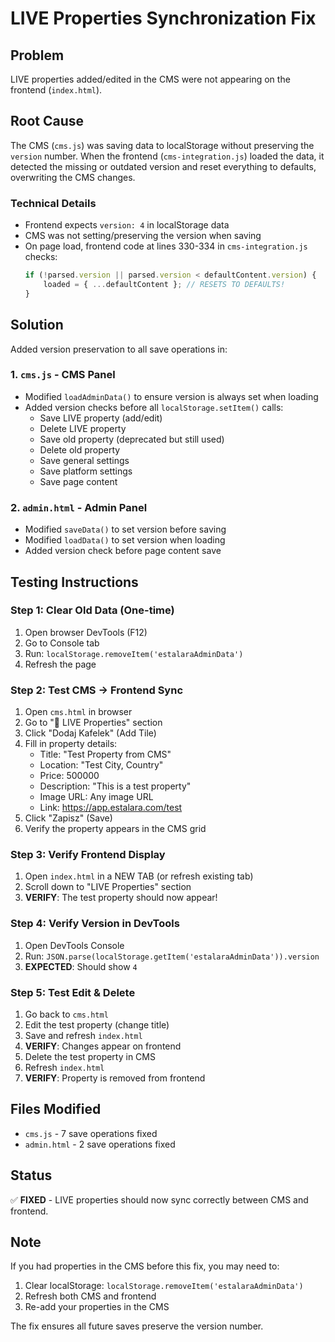 # LIVE Properties Synchronization Fix

## Problem
LIVE properties added/edited in the CMS were not appearing on the frontend (`index.html`).

## Root Cause
The CMS (`cms.js`) was saving data to localStorage without preserving the `version` number. When the frontend (`cms-integration.js`) loaded the data, it detected the missing or outdated version and reset everything to defaults, overwriting the CMS changes.

### Technical Details
- Frontend expects `version: 4` in localStorage data
- CMS was not setting/preserving the version when saving
- On page load, frontend code at lines 330-334 in `cms-integration.js` checks:
  ```javascript
  if (!parsed.version || parsed.version < defaultContent.version) {
      loaded = { ...defaultContent }; // RESETS TO DEFAULTS!
  }
  ```

## Solution
Added version preservation to all save operations in:

### 1. `cms.js` - CMS Panel
- Modified `loadAdminData()` to ensure version is always set when loading
- Added version checks before all `localStorage.setItem()` calls:
  - Save LIVE property (add/edit)
  - Delete LIVE property  
  - Save old property (deprecated but still used)
  - Delete old property
  - Save general settings
  - Save platform settings
  - Save page content

### 2. `admin.html` - Admin Panel
- Modified `saveData()` to set version before saving
- Modified `loadData()` to set version when loading
- Added version check before page content save

## Testing Instructions

### Step 1: Clear Old Data (One-time)
1. Open browser DevTools (F12)
2. Go to Console tab
3. Run: `localStorage.removeItem('estalaraAdminData')`
4. Refresh the page

### Step 2: Test CMS → Frontend Sync
1. Open `cms.html` in browser
2. Go to "🔴 LIVE Properties" section
3. Click "Dodaj Kafelek" (Add Tile)
4. Fill in property details:
   - Title: "Test Property from CMS"
   - Location: "Test City, Country"
   - Price: 500000
   - Description: "This is a test property"
   - Image URL: Any image URL
   - Link: https://app.estalara.com/test
5. Click "Zapisz" (Save)
6. Verify the property appears in the CMS grid

### Step 3: Verify Frontend Display
1. Open `index.html` in a NEW TAB (or refresh existing tab)
2. Scroll down to "LIVE Properties" section
3. **VERIFY**: The test property should now appear!

### Step 4: Verify Version in DevTools
1. Open DevTools Console
2. Run: `JSON.parse(localStorage.getItem('estalaraAdminData')).version`
3. **EXPECTED**: Should show `4`

### Step 5: Test Edit & Delete
1. Go back to `cms.html`
2. Edit the test property (change title)
3. Save and refresh `index.html`
4. **VERIFY**: Changes appear on frontend
5. Delete the test property in CMS
6. Refresh `index.html`
7. **VERIFY**: Property is removed from frontend

## Files Modified
- `cms.js` - 7 save operations fixed
- `admin.html` - 2 save operations fixed

## Status
✅ **FIXED** - LIVE properties should now sync correctly between CMS and frontend.

## Note
If you had properties in the CMS before this fix, you may need to:
1. Clear localStorage: `localStorage.removeItem('estalaraAdminData')`
2. Refresh both CMS and frontend
3. Re-add your properties in the CMS

The fix ensures all future saves preserve the version number.
